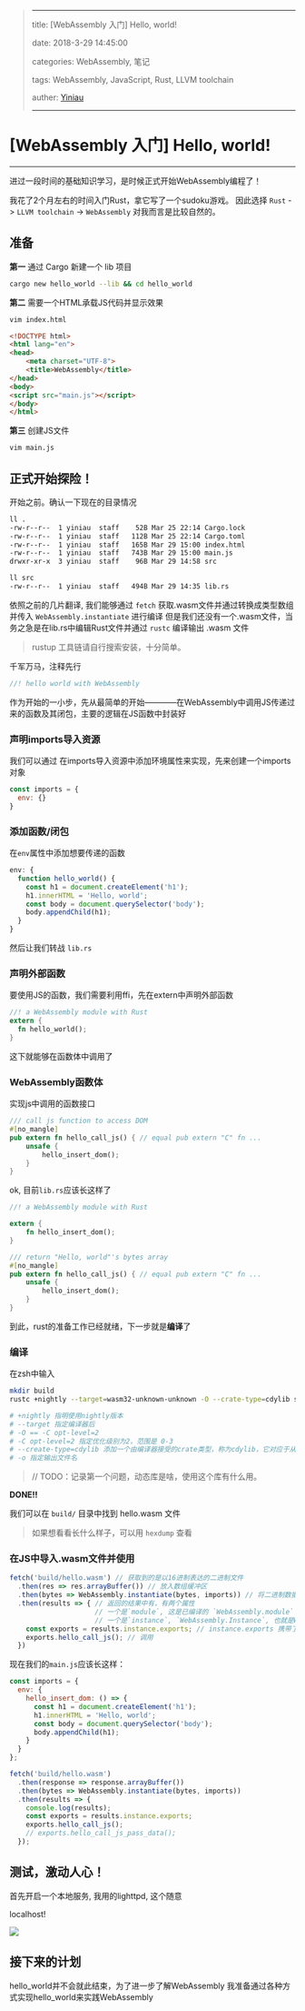 > ---
>
> title: [WebAssembly 入门] Hello, world!
>
> date: 2018-3-29  14:45:00
>
> categories: WebAssembly, 笔记
>
> tags: WebAssembly, JavaScript, Rust, LLVM toolchain
>
> auther: [Yiniau](https://yiniau.com/)
>
> ---

# [WebAssembly 入门] Hello, world!

---

进过一段时间的基础知识学习，是时候正式开始WebAssembly编程了！

我花了2个月左右的时间入门Rust，拿它写了一个sudoku游戏。
因此选择 `Rust` -> `LLVM toolchain` -> `WebAssembly` 对我而言是比较自然的。

## 准备
**第一** 通过 Cargo 新建一个 lib 项目

```bash
cargo new hello_world --lib && cd hello_world
```

**第二** 需要一个HTML承载JS代码并显示效果

```bash
vim index.html
```

```html
<!DOCTYPE html>
<html lang="en">
<head>
    <meta charset="UTF-8">
    <title>WebAssembly</title>
</head>
<body>
<script src="main.js"></script>
</body>
</html>
```

**第三** 创建JS文件

```bash
vim main.js
```

## 正式开始探险！

开始之前。确认一下现在的目录情况
```bash
ll .
-rw-r--r--  1 yiniau  staff    52B Mar 25 22:14 Cargo.lock
-rw-r--r--  1 yiniau  staff   112B Mar 25 22:14 Cargo.toml
-rw-r--r--  1 yiniau  staff   165B Mar 29 15:00 index.html
-rw-r--r--  1 yiniau  staff   743B Mar 29 15:00 main.js
drwxr-xr-x  3 yiniau  staff    96B Mar 29 14:58 src

ll src
-rw-r--r--  1 yiniau  staff   494B Mar 29 14:35 lib.rs
```

依照之前的几片翻译, 我们能够通过 `fetch` 获取.wasm文件并通过转换成类型数组并传入 `WebAssembly.instantiate` 进行编译
但是我们还没有一个.wasm文件，当务之急是在lib.rs中编辑Rust文件并通过 `rustc` 编译输出 .wasm 文件
> rustup 工具链请自行搜索安装，十分简单。

千军万马，注释先行
```rust
//! hello world with WebAssembly
```

作为开始的一小步，先从最简单的开始————在WebAssembly中调用JS传递过来的函数及其闭包，主要的逻辑在JS函数中封装好

### 声明imports导入资源
我们可以通过 在imports导入资源中添加环境属性来实现，先来创建一个imports对象
```javascript
const imports = {
  env: {}
}
```

### 添加函数/闭包
在`env`属性中添加想要传递的函数

```javascript
env: {
  function hello_world() {
    const h1 = document.createElement('h1');
    h1.innerHTML = 'Hello, world';
    const body = document.querySelector('body');
    body.appendChild(h1);
  }
}
```

然后让我们转战 `lib.rs`

### 声明外部函数

要使用JS的函数，我们需要利用ffi，先在extern中声明外部函数

```rust
//! a WebAssembly module with Rust
extern {
  fn hello_world();
}
```

这下就能够在函数体中调用了

### WebAssembly函数体

实现js中调用的函数接口

```rust
/// call js function to access DOM
#[no_mangle]
pub extern fn hello_call_js() { // equal pub extern "C" fn ...
    unsafe {
        hello_insert_dom();
    }
}
```

ok, 目前`lib.rs`应该长这样了

```rust
//! a WebAssembly module with Rust

extern {
    fn hello_insert_dom();
}

/// return "Hello, world"'s bytes array
#[no_mangle]
pub extern fn hello_call_js() { // equal pub extern "C" fn ...
    unsafe {
        hello_insert_dom();
    }
}
```

到此，rust的准备工作已经就绪，下一步就是**编译**了

### 编译

在zsh中输入

```bash
mkdir build
rustc +nightly --target=wasm32-unknown-unknown -O --crate-type=cdylib src/lib.rs -o build/hello.wasm

# +nightly 指明使用nightly版本
# --target 指定编译器后
# -O == -C opt-level=2
# -C opt-level=2 指定优化级别为2，范围是 0-3
# --create-type=cdylib 添加一个由编译器接受的crate类型，称为cdylib，它对应于从Rust动态库中导出的C接口。
# -o 指定输出文件名
```
> // TODO：记录第一个问题，动态库是啥，使用这个库有什么用。

**DONE!!**

我们可以在 `build/` 目录中找到 hello.wasm 文件
> 如果想看看长什么样子，可以用 `hexdump` 查看

### 在JS中导入.wasm文件并使用

```javascript
fetch('build/hello.wasm') // 获取到的是以16进制表达的二进制文件
  .then(res => res.arrayBuffer()) // 放入数组缓冲区
  .then(bytes => WebAssembly.instantiate(bytes, imports)) // 将二进制数据传入，交给JIT处理，同时携带imports导入资源
  .then(results => { // 返回的结果中有，有两个属性
                     // 一个是`module`, 这是已编译的 `WebAssembly.module`
                     // 一个是`instance`, `WebAssembly.Instance`, 也就是WebAssembly.module的第一个实例
    const exports = results.instance.exports; // instance.exports 携带了 rust 中 pub extern 声明的函数(即导出的函数)
    exports.hello_call_js(); // 调用
  })
```

现在我们的`main.js`应该长这样：

```javascript
const imports = {
  env: {
    hello_insert_dom: () => {
      const h1 = document.createElement('h1');
      h1.innerHTML = 'Hello, world';
      const body = document.querySelector('body');
      body.appendChild(h1);
    }
  }
};

fetch('build/hello.wasm')
  .then(response => response.arrayBuffer())
  .then(bytes => WebAssembly.instantiate(bytes, imports))
  .then(results => {
    console.log(results);
    const exports = results.instance.exports;
    exports.hello_call_js();
    // exports.hello_call_js_pass_data();
  });
```

## 测试，激动人心！

首先开启一个本地服务, 我用的lighttpd, 这个随意

localhost!

![](https://user-gold-cdn.xitu.io/2018/3/29/16270e143b7c0385?w=2610&h=1830&f=png&s=673335)

## 接下来的计划

hello_world并不会就此结束，为了进一步了解WebAssembly
我准备通过各种方式实现hello_world来实践WebAssembly


